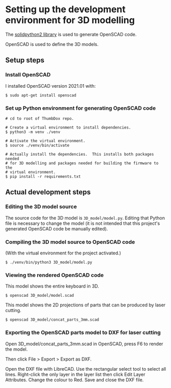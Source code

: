 # Setting up the development environment for 3D modelling

The [solidpython2 library](https://github.com/jeff-dh/SolidPython) is used to generate OpenSCAD code.

OpenSCAD is used to define the 3D models.

## Setup steps

### Install OpenSCAD

I installed OpenSCAD version 2021.01 with:

```
$ sudo apt-get install openscad
```

### Set up Python environment for generating OpenSCAD code

```
# cd to root of ThumbDox repo.

# Create a virtual environment to install dependencies.
$ python3 -m venv ./venv

# Activate the virtual environment.
$ source ./venv/bin/activate

# Actually install the dependencies.  This installs both packages needed
# for 3D modelling and packages needed for building the firmware to the
# virtual environment.
$ pip install -r requirements.txt
```

## Actual development steps

### Editing the 3D model source

The source code for the 3D model is `3D_model/model.py`.  Editing that Python file is necessary to change the model (it is not intended that this project's generated OpenSCAD code be manually edited).

### Compiling the 3D model source to OpenSCAD code

(With the virtual environment for the project activated.)

`$ ./venv/bin/python3 3D_model/model.py`

### Viewing the rendered OpenSCAD code

This model shows the entire keyboard in 3D.

`$ openscad 3D_model/model.scad`

This model shows the 2D projections of parts that can be produced by laser cutting.

`$ openscad 3D_model/concat_parts_3mm.scad`

### Exporting the OpenSCAD parts model to DXF for laser cutting

Open 3D_model/concat_parts_3mm.scad in OpenSCAD, press F6 to render the model.

Then click File > Export > Export as DXF.

Open the DXF file with LibreCAD.  Use the rectangular select tool to select all lines.  Right-click the only layer in the layer list then click Edit Layer Attributes.  Change the colour to Red.  Save and close the DXF file.
